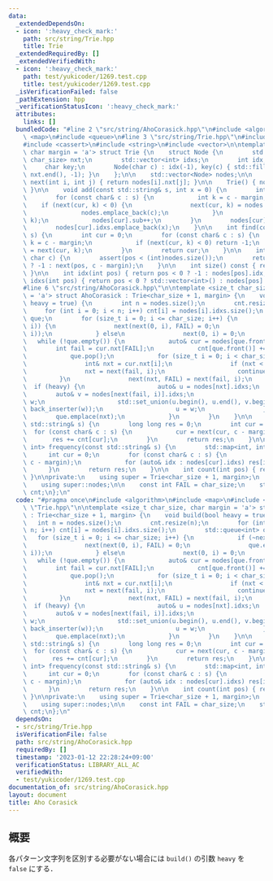 ```yaml
---
data:
  _extendedDependsOn:
  - icon: ':heavy_check_mark:'
    path: src/string/Trie.hpp
    title: Trie
  _extendedRequiredBy: []
  _extendedVerifiedWith:
  - icon: ':heavy_check_mark:'
    path: test/yukicoder/1269.test.cpp
    title: test/yukicoder/1269.test.cpp
  _isVerificationFailed: false
  _pathExtension: hpp
  _verificationStatusIcon: ':heavy_check_mark:'
  attributes:
    links: []
  bundledCode: "#line 2 \"src/string/AhoCorasick.hpp\"\n#include <algorithm>\n#include\
    \ <map>\n#include <queue>\n#line 3 \"src/string/Trie.hpp\"\n#include <array>\n\
    #include <cassert>\n#include <string>\n#include <vector>\n\ntemplate <size_t char_size,\
    \ char margin = 'a'> struct Trie {\n    struct Node {\n        std::array<int,\
    \ char_size> nxt;\n        std::vector<int> idxs;\n        int idx, sub;\n   \
    \     char key;\n        Node(char c) : idx(-1), key(c) { std::fill(nxt.begin(),\
    \ nxt.end(), -1); }\n    };\n\n    std::vector<Node> nodes;\n\n    inline int&\
    \ next(int i, int j) { return nodes[i].nxt[j]; }\n\n    Trie() { nodes.emplace_back('$');\
    \ }\n\n    void add(const std::string& s, int x = 0) {\n        int cur = 0;\n\
    \        for (const char& c : s) {\n            int k = c - margin;\n        \
    \    if (next(cur, k) < 0) {\n                next(cur, k) = nodes.size();\n \
    \               nodes.emplace_back(c);\n            }\n            cur = next(cur,\
    \ k);\n            nodes[cur].sub++;\n        }\n        nodes[cur].idx = x;\n\
    \        nodes[cur].idxs.emplace_back(x);\n    }\n\n    int find(const std::string&\
    \ s) {\n        int cur = 0;\n        for (const char& c : s) {\n            int\
    \ k = c - margin;\n            if (next(cur, k) < 0) return -1;\n            cur\
    \ = next(cur, k);\n        }\n        return cur;\n    }\n\n    int move(int pos,\
    \ char c) {\n        assert(pos < (int)nodes.size());\n        return pos < 0\
    \ ? -1 : next(pos, c - margin);\n    }\n\n    int size() const { return nodes.size();\
    \ }\n\n    int idx(int pos) { return pos < 0 ? -1 : nodes[pos].idx; }\n\n    std::vector<int>\
    \ idxs(int pos) { return pos < 0 ? std::vector<int>() : nodes[pos].idxs; }\n};\n\
    #line 6 \"src/string/AhoCorasick.hpp\"\n\ntemplate <size_t char_size, char margin\
    \ = 'a'> struct AhoCorasick : Trie<char_size + 1, margin> {\n    void build(bool\
    \ heavy = true) {\n        int n = nodes.size();\n        cnt.resize(n);\n   \
    \     for (int i = 0; i < n; i++) cnt[i] = nodes[i].idxs.size();\n        std::queue<int>\
    \ que;\n        for (size_t i = 0; i <= char_size; i++) {\n            if (~next(0,\
    \ i)) {\n                next(next(0, i), FAIL) = 0;\n                que.emplace(next(0,\
    \ i));\n            } else\n                next(0, i) = 0;\n        }\n     \
    \   while (!que.empty()) {\n            auto& cur = nodes[que.front()];\n    \
    \        int fail = cur.nxt[FAIL];\n            cnt[que.front()] += cnt[fail];\n\
    \            que.pop();\n            for (size_t i = 0; i < char_size; i++) {\n\
    \                int& nxt = cur.nxt[i];\n                if (nxt < 0) {\n    \
    \                nxt = next(fail, i);\n                    continue;\n       \
    \         }\n                next(nxt, FAIL) = next(fail, i);\n              \
    \  if (heavy) {\n                    auto& u = nodes[nxt].idxs;\n            \
    \        auto& v = nodes[next(fail, i)].idxs;\n                    std::vector<int>\
    \ w;\n                    std::set_union(u.begin(), u.end(), v.begin(), v.end(),\
    \ back_inserter(w));\n                    u = w;\n                }\n        \
    \        que.emplace(nxt);\n            }\n        }\n    }\n\n    long long match(const\
    \ std::string& s) {\n        long long res = 0;\n        int cur = 0;\n      \
    \  for (const char& c : s) {\n            cur = next(cur, c - margin);\n     \
    \       res += cnt[cur];\n        }\n        return res;\n    }\n\n    std::map<int,\
    \ int> frequency(const std::string& s) {\n        std::map<int, int> res;\n  \
    \      int cur = 0;\n        for (const char& c : s) {\n            cur = next(cur,\
    \ c - margin);\n            for (auto& idx : nodes[cur].idxs) res[idx]++;\n  \
    \      }\n        return res;\n    }\n\n    int count(int pos) { return cnt[pos];\
    \ }\n\nprivate:\n    using super = Trie<char_size + 1, margin>;\n    using super::next;\n\
    \    using super::nodes;\n\n    const int FAIL = char_size;\n    std::vector<int>\
    \ cnt;\n};\n"
  code: "#pragma once\n#include <algorithm>\n#include <map>\n#include <queue>\n#include\
    \ \"Trie.hpp\"\n\ntemplate <size_t char_size, char margin = 'a'> struct AhoCorasick\
    \ : Trie<char_size + 1, margin> {\n    void build(bool heavy = true) {\n     \
    \   int n = nodes.size();\n        cnt.resize(n);\n        for (int i = 0; i <\
    \ n; i++) cnt[i] = nodes[i].idxs.size();\n        std::queue<int> que;\n     \
    \   for (size_t i = 0; i <= char_size; i++) {\n            if (~next(0, i)) {\n\
    \                next(next(0, i), FAIL) = 0;\n                que.emplace(next(0,\
    \ i));\n            } else\n                next(0, i) = 0;\n        }\n     \
    \   while (!que.empty()) {\n            auto& cur = nodes[que.front()];\n    \
    \        int fail = cur.nxt[FAIL];\n            cnt[que.front()] += cnt[fail];\n\
    \            que.pop();\n            for (size_t i = 0; i < char_size; i++) {\n\
    \                int& nxt = cur.nxt[i];\n                if (nxt < 0) {\n    \
    \                nxt = next(fail, i);\n                    continue;\n       \
    \         }\n                next(nxt, FAIL) = next(fail, i);\n              \
    \  if (heavy) {\n                    auto& u = nodes[nxt].idxs;\n            \
    \        auto& v = nodes[next(fail, i)].idxs;\n                    std::vector<int>\
    \ w;\n                    std::set_union(u.begin(), u.end(), v.begin(), v.end(),\
    \ back_inserter(w));\n                    u = w;\n                }\n        \
    \        que.emplace(nxt);\n            }\n        }\n    }\n\n    long long match(const\
    \ std::string& s) {\n        long long res = 0;\n        int cur = 0;\n      \
    \  for (const char& c : s) {\n            cur = next(cur, c - margin);\n     \
    \       res += cnt[cur];\n        }\n        return res;\n    }\n\n    std::map<int,\
    \ int> frequency(const std::string& s) {\n        std::map<int, int> res;\n  \
    \      int cur = 0;\n        for (const char& c : s) {\n            cur = next(cur,\
    \ c - margin);\n            for (auto& idx : nodes[cur].idxs) res[idx]++;\n  \
    \      }\n        return res;\n    }\n\n    int count(int pos) { return cnt[pos];\
    \ }\n\nprivate:\n    using super = Trie<char_size + 1, margin>;\n    using super::next;\n\
    \    using super::nodes;\n\n    const int FAIL = char_size;\n    std::vector<int>\
    \ cnt;\n};\n"
  dependsOn:
  - src/string/Trie.hpp
  isVerificationFile: false
  path: src/string/AhoCorasick.hpp
  requiredBy: []
  timestamp: '2023-01-12 22:28:24+09:00'
  verificationStatus: LIBRARY_ALL_AC
  verifiedWith:
  - test/yukicoder/1269.test.cpp
documentation_of: src/string/AhoCorasick.hpp
layout: document
title: Aho Corasick
---
```


## 概要
各パターン文字列を区別する必要がない場合には `build()` の引数 `heavy` を `false` にする．
